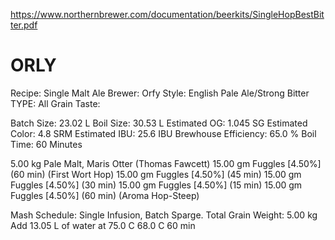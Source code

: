 https://www.northernbrewer.com/documentation/beerkits/SingleHopBestBitter.pdf

# ORLY

Recipe: Single Malt Ale Brewer: Orfy 
Style: English Pale Ale/Strong Bitter
TYPE: All Grain Taste: 

Batch Size: 23.02 L Boil Size: 30.53 L
Estimated OG: 1.045 SG
Estimated Color: 4.8 SRM
Estimated IBU: 25.6 IBU 
Brewhouse Efficiency: 65.0 %
Boil Time: 60 Minutes

5.00 kg Pale Malt, Maris Otter (Thomas Fawcett)
15.00 gm Fuggles [4.50%] (60 min) (First Wort Hop)
15.00 gm Fuggles [4.50%] (45 min)
15.00 gm Fuggles [4.50%] (30 min)
15.00 gm Fuggles [4.50%] (15 min)
15.00 gm Fuggles [4.50%] (60 min) (Aroma Hop-Steep)

Mash Schedule: Single Infusion, Batch Sparge. 
Total Grain Weight: 5.00 kg
Add 13.05 L of water at 75.0 C 68.0 C 60 min
